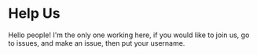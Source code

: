 # Help Us
Hello people! I'm the only one working here, if you would like to join us, go to issues, and make an issue, then put your username.

